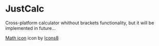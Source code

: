 # JustCalc
Cross-platform calculator whithout brackets functionality, but it will be implemented in future...

<a target="_blank" href="https://icons8.com/icons/set/math">Math icon</a> icon by <a target="_blank" href="https://icons8.com">Icons8</a>
